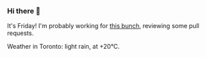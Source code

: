### Hi there :wave:

It's Friday! I'm probably working for [this bunch](https://github.com/kohofinancial), reviewing some pull requests.

Weather in Toronto: light rain, at +20°C.
